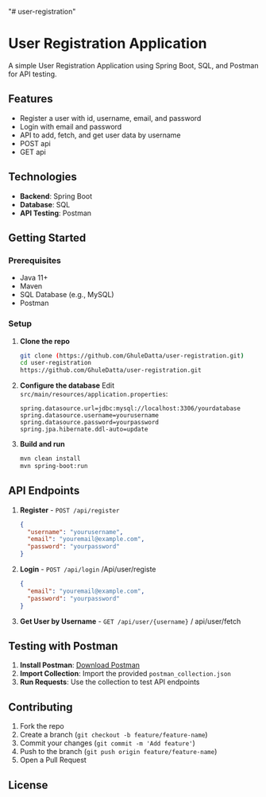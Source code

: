 "# user-registration" 
# User Registration Application

A simple User Registration Application using Spring Boot, SQL, and Postman for API testing.

## Features

- Register a user with id, username, email, and password
- Login with email and password
- API to add, fetch, and get user data by username
- POST api
- GET api

## Technologies

- **Backend**: Spring Boot
- **Database**: SQL
- **API Testing**: Postman

## Getting Started

### Prerequisites

- Java 11+
- Maven
- SQL Database (e.g., MySQL)
- Postman

### Setup

1. **Clone the repo**
   ```bash
   git clone (https://github.com/GhuleDatta/user-registration.git)
   cd user-registration
   https://github.com/GhuleDatta/user-registration.git

2. **Configure the database**
   Edit `src/main/resources/application.properties`:
   ```properties
   spring.datasource.url=jdbc:mysql://localhost:3306/yourdatabase
   spring.datasource.username=yourusername
   spring.datasource.password=yourpassword
   spring.jpa.hibernate.ddl-auto=update
   ```

3. **Build and run**
   ```bash
   mvn clean install
   mvn spring-boot:run
   ```

## API Endpoints

1. **Register** - `POST /api/register`
   ```json
   {
     "username": "yourusername",
     "email": "youremail@example.com",
     "password": "yourpassword"
   }
   ```

2. **Login** - `POST /api/login`
 /Api/user/registe
   ```json
   {
     "email": "youremail@example.com",
     "password": "yourpassword"
   }
   ```

4. **Get User by Username** - `GET /api/user/{username}`
/ api/user/fetch 


## Testing with Postman
1. **Install Postman**: [Download Postman](https://www.postman.com/downloads/)
2. **Import Collection**: Import the provided `postman_collection.json`
3. **Run Requests**: Use the collection to test API endpoints

## Contributing

1. Fork the repo
2. Create a branch (`git checkout -b feature/feature-name`)
3. Commit your changes (`git commit -m 'Add feature'`)
4. Push to the branch (`git push origin feature/feature-name`)
5. Open a Pull Request

## License
